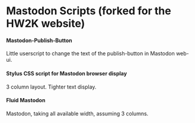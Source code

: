 # Mastodon Scripts (forked for the HW2K website)

#### Mastodon-Publish-Button
Little userscript to change the text of the publish-button in Mastodon web-ui.

####  Stylus CSS script for Mastodon browser display
3 column layout. Tighter text display.

#### Fluid Mastodon
Mastodon, taking all available width, assuming 3 columns.
